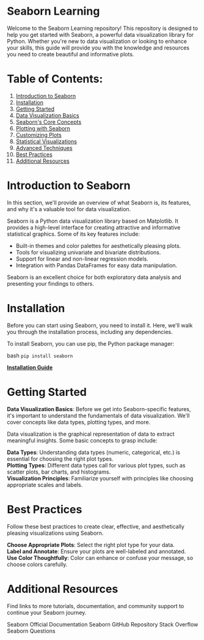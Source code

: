 # Seaborn Learning

Welcome to the Seaborn Learning repository! This repository is designed to help you get started with Seaborn, a powerful data visualization library for Python. Whether you're new to data visualization or looking to enhance your skills, this guide will provide you with the knowledge and resources you need to create beautiful and informative plots.

# Table of Contents:  

1. [Introduction to Seaborn](#introduction-to-seaborn)  
2. [Installation](#installation)  
3. [Getting Started](#getting-started)  
4. [Data Visualization Basics](#data-visualization-basics)  
5. [Seaborn's Core Concepts](#seaborns-core-concepts)  
6. [Plotting with Seaborn](#plotting-with-seaborn)  
7. [Customizing Plots](#customizing-plots)  
8. [Statistical Visualizations](#statistical-visualizations)  
9. [Advanced Techniques](#advanced-techniques)  
10. [Best Practices](#best-practices)  
11. [Additional Resources](#additional-resources)  


# Introduction to Seaborn

In this section, we'll provide an overview of what Seaborn is, its features, and why it's a valuable tool for data visualization.

Seaborn is a Python data visualization library based on Matplotlib. It provides a high-level interface for creating attractive and informative statistical graphics. Some of its key features include:  

- Built-in themes and color palettes for aesthetically pleasing plots.  
- Tools for visualizing univariate and bivariate distributions.  
- Support for linear and non-linear regression models.  
- Integration with Pandas DataFrames for easy data manipulation.  

Seaborn is an excellent choice for both exploratory data analysis and presenting your findings to others.

# Installation

Before you can start using Seaborn, you need to install it. Here, we'll walk you through the installation process, including any dependencies.

To install Seaborn, you can use pip, the Python package manager:  

bash `pip install seaborn`

**[Installation Guide](#installation)**


# Getting Started

**Data Visualization Basics**:
Before we get into Seaborn-specific features, it's important to understand the fundamentals of data visualization. We'll cover concepts like data types, plotting types, and more.

Data visualization is the graphical representation of data to extract meaningful insights. Some basic concepts to grasp include:

**Data Types**: Understanding data types (numeric, categorical, etc.) is essential for choosing the right plot types.  
**Plotting Types**: Different data types call for various plot types, such as scatter plots, bar charts, and histograms.  
**Visualization Principles**: Familiarize yourself with principles like choosing appropriate scales and labels.  



# Best Practices

Follow these best practices to create clear, effective, and aesthetically pleasing visualizations using Seaborn.

**Choose Appropriate Plots**: Select the right plot type for your data.  
**Label and Annotate**: Ensure your plots are well-labeled and annotated.  
**Use Color Thoughtfully**: Color can enhance or confuse your message, so choose colors carefully.  

# Additional Resources

Find links to more tutorials, documentation, and community support to continue your Seaborn journey.

Seaborn Official Documentation
Seaborn GitHub Repository
Stack Overflow Seaborn Questions
